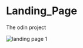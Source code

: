 # Landing_Page

The odin project 

![landing page 1](https://github.com/RunTheLi/Landing_Page/assets/157675387/92a09223-1362-41e5-86b0-248b9c742365)
